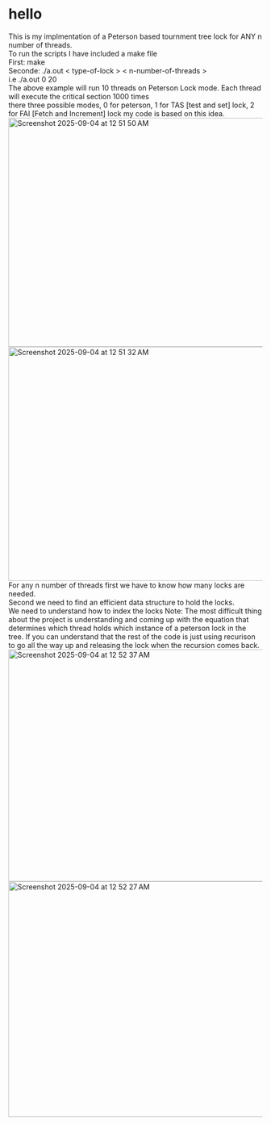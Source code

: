 # hello  
This is my implmentation of a Peterson based tournment tree lock for ANY n number of threads.  
To run the scripts I have included a make file  
First: make  
Seconde: ./a.out < type-of-lock > < n-number-of-threads >  
i.e ./a.out 0 20  
The above example will run 10 threads on Peterson Lock mode. Each thread will execute the critical section 1000 times  
there three possible modes, 0 for peterson, 1 for TAS [test and set] lock, 2 for FAI [Fetch and Increment] lock 
my code is based on this idea.  
<img width="639" height="454" alt="Screenshot 2025-09-04 at 12 51 50 AM" src="https://github.com/user-attachments/assets/9155412a-d04b-4b2c-ba86-de4ae8bb977b" />
<img width="657" height="464" alt="Screenshot 2025-09-04 at 12 51 32 AM" src="https://github.com/user-attachments/assets/d2365d55-677a-4d59-938c-c99b0f67759c" />  
For any n number of threads first we have to know how many locks are needed.  
Second we need to find an efficient data structure to hold the locks.  
We need to understand how to index the locks 
Note: The most difficult thing about the project is understanding and coming up with the equation that determines which thread holds which instance of a peterson
lock in the tree. If you can understand that the rest of the code is just using recurison to go all the way up and releasing the lock when the recursion comes back.
<img width="647" height="460" alt="Screenshot 2025-09-04 at 12 52 37 AM" src="https://github.com/user-attachments/assets/f4cc8de7-bee1-4831-bcb4-e5f2021de79e" />
<img width="648" height="467" alt="Screenshot 2025-09-04 at 12 52 27 AM" src="https://github.com/user-attachments/assets/0b53f442-713b-43e0-a729-d3fce0dc5bab" />


